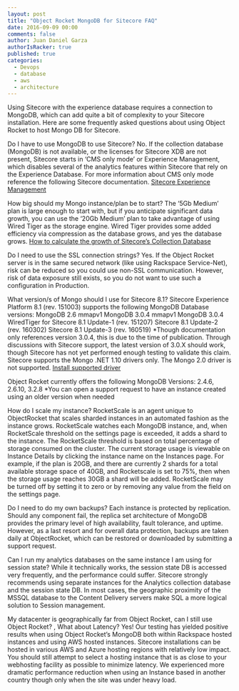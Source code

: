 ```yaml
---
layout: post
title: "Object Rocket MongoDB for Sitecore FAQ"
date: 2016-09-09 00:00
comments: false
author: Juan Daniel Garza
authorIsRacker: true
published: true
categories:
  - Devops
  - database
  - aws
  - architecture
---
```


Using Sitecore with the experience database requires a connection to MongoDB, which can add quite a bit of complexity to your Sitecore installation. Here are some frequently asked questions about using Object Rocket to host Mongo DB for Sitecore.

<!-- more -->

Do I have to use MongoDB to use Sitecore?
No. If the collection database (MongoDB) is not available, or the licenses for Sitecore XDB are not present, Sitecore starts in ‘CMS only mode’ or Experience Management, which disables several of the analytics features within Sitecore that rely on the Experience Database. For more information about CMS only mode reference the following Sitecore documentation.
[Sitecore Experience Management](https://doc.sitecore.net/sitecore_experience_platform/setting_up__maintaining/experience_management/configuring/experience_management_compatibility)

How big should my Mongo instance/plan be to start?
The ‘5Gb Medium’ plan is large enough to start with, but if you anticipate significant data growth, you can use the ‘20Gb Medium’ plan to take advantage of using Wired Tiger as the storage engine. Wired Tiger provides some added efficiency via compression as the database grows, and yes the database grows.
[How to calculate the growth of Sitecore’s Collection Database](https://developer.rackspace.com/blog/Calculating-the-growth-of-Sitecores-collection-database)

Do I need to use the SSL connection strings?
Yes. If the Object Rocket server is in the same secured network (like using Rackspace Service-Net), risk can be reduced so you could use non-SSL communication. However, risk of data exposure still exists, so you do not want to use such a configuration in Production.

What version/s of Mongo should I use for Sitecore 8.1?
Sitecore Experience Platform 8.1 (rev. 151003) supports the following MongoDB Database versions:
MongoDB 2.6 mmapv1
MongoDB 3.0.4 mmapv1
MongoDB 3.0.4 WiredTiger
for
Sitecore 8.1 Update-1 (rev. 151207)
Sitecore 8.1 Update-2 (rev. 160302)
Sitecore 8.1 Update-3 (rev. 160519)
*Though documentation only references version 3.0.4, this is due to the time of publication. Through discussions with Sitecore support, the latest version of 3.0.X should work, though Sitecore has not yet performed enough testing to validate this claim.
Sitecore supports the Mongo .NET 1.10 drivers only. The Mongo 2.0 driver is not supported.
[Install supported driver](https://www.nuget.org/packages/mongocsharpdriver/1.10.0)

Object Rocket currently offers the following MongoDB Versions:
2.4.6, 2.6.10, 3.2.8
*You can open a support request to have an instance created using an older version when needed

How do I scale my instance?
RocketScale is an agent unique to ObjectRocket that scales sharded instances in an automated fashion as the instance grows. RocketScale watches each MongoDB instance, and, when RocketScale threshold on the settings page is exceeded, it adds a shard to the instance.
The RocketScale threshold is based on total percentage of storage consumed on the cluster. The current storage usage is viewable on Instance Details by clicking the instance name on the Instances page. For example, if the plan is 20GB, and there are currently 2 shards for a total available storage space of 40GB, and Rocketscale is set to 75%, then when the storage usage reaches 30GB a shard will be added.
RocketScale may be turned off by setting it to zero or by removing any value from the field on the settings page.

Do I need to do my own backups?
Each instance is protected by replication. Should any component fail, the replica set architecture of MongoDB provides the primary level of high availability, fault tolerance, and uptime. However, as a last resort and for overall data protection, backups are taken daily at ObjectRocket, which can be restored or downloaded by submitting a support request.

Can I run my analytics databases on the same instance I am using for session state?
While it technically works, the session state DB is accessed very frequently, and the performance could suffer. Sitecore strongly recommends using separate instances for the Analytics collection database and the session state DB. In most cases, the geographic proximity of the MSSQL database to the Content Delivery servers make SQL a more logical solution to Session management.

My datacenter is geographically far from Object Rocket, can I still use Object Rocket? , What about Latency?
Yes! Our testing has yielded positive results when using Object Rocket’s MongoDB both within Rackspace hosted instances and using AWS hosted instances. Sitecore installations can be hosted in various AWS and Azure hosting regions with relatively low impact. You should still attempt to select a hosting instance that is as close to your webhosting facility as possible to minimize latency. We experienced more dramatic performance reduction when using an Instance based in another country though only when the site was under heavy load.
